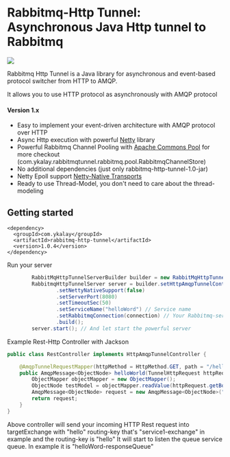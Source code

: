 # Rabbitmq-Http Tunnel: Asynchronous Java Http tunnel to Rabbitmq

<a href='https://github.com/ykalay/rabbitmq-http-tunnel/actions/workflows/build_and_deploy.yml'><img src='https://github.com/ykalay/rabbitmq-http-tunnel/actions/workflows/build_and_deploy.yml/badge.svg'></a>

Rabbitmq Http Tunnel is a Java library for asynchronous and event-based protocol switcher from HTTP to AMQP.

It allows you to use HTTP protocol as asynchronously with AMQP protocol 

#### Version 1.x
- Easy to implement your event-driven architecture with AMQP protocol over HTTP
- Async Http execution with powerful [Netty](https://github.com/netty/netty)  library  
- Powerful Rabbitmq Channel Pooling with [Apache Commons Pool](https://commons.apache.org/proper/commons-pool) for more checkout (com.ykalay.rabbitmqtunnel.rabbitmq.pool.RabbitmqChannelStore)
- No additional dependencies (just only rabbitmq-http-tunnel-1.0-jar)
- Netty Epoll support [Netty-Native Transports](https://netty.io/wiki/native-transports.html)
- Ready to use Thread-Model, you don't need to care about the thread-modeling

## Getting started
```maven
<dependency>
  <groupId>com.ykalay</groupId>
  <artifactId>rabbitmq-http-tunnel</artifactId>
  <version>1.0.4</version>
</dependency>
```
Run your server
```java
        RabbitMqHttpTunnelServerBuilder builder = new RabbitMqHttpTunnelServerBuilder();
        RabbitmqHttpTunnelServer server = builder.setHttpAmqpTunnelControllers(restController) // implements HttpAmqpTunnelController
                .setNettyNativeSupport(false)
                .setServerPort(8080)
                .setTimeoutSec(50)
                .setServiceName("helloWord") // Service name
                .setRabbitmqConnection(connection) // Your Rabbitmq-server connection instance
                .build();
        server.start(); // And let start the powerful server
```
Example Rest-Http Controller with Jackson
```java
public class RestController implements HttpAmqpTunnelController {

    @AmqpTunnelRequestMapper(httpMethod = HttpMethod.GET, path = "/hello")
    public AmqpMessage<ObjectNode> helloWorld(TunnelHttpRequest httpRequest) throws IOException {
        ObjectMapper objectMapper = new ObjectMapper();
        ObjectNode testModel = objectMapper.readValue(httpRequest.getBody(), ObjectNode.class);
        AmqpMessage<ObjectNode> request = new AmqpMessage<ObjectNode>("hello", "service1-exchange", testModel);
        return request;
    }
}
```
Above controller will send your incoming HTTP Rest request into targetExchange with "hello" routing-key that's "service1-exchange" in example and the routing-key is "hello"
It will start to listen the queue service queue. In example it is "helloWord-responseQueue"
